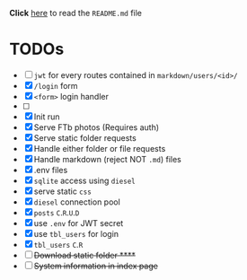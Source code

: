 **Click** [here](README.md) to read the `README.md` file
# TODOs
- [ ] `jwt` for every routes contained in `markdown/users/<id>/`
- [x] `/login` form
- [x] `<form>` login handler
- [ ] 
- [x] Init run  
- [x] Serve FTb photos (Requires auth)  
- [x] Serve static folder requests  
- [x] Handle either folder or file requests  
- [x] Handle markdown (reject NOT `.md`) files  
- [x] .env files  
- [x] `sqlite` access using `diesel`  
- [x] serve static `css`  
- [x] `diesel` connection pool  
- [x] `posts` `C`.`R`.`U`.`D`  
- [x] use `.env` for JWT secret  
- [x] use `tbl_users` for login  
- [x] `tbl_users` `C`.`R` 
- [ ] ~~Download static folder  ****~~  
- [ ] ~~System information in index page~~  
